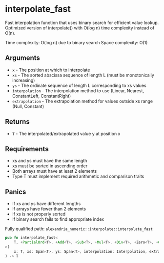 # interpolate_fast

Fast interpolation function that uses binary search for efficient value lookup. Optimized version of interpolate() with O(log n) time complexity instead of O(n).

Time complexity: O(log n) due to binary search Space complexity: O(1)

## Arguments

- `x` - The position at which to interpolate
- `xs` - The sorted abscissa sequence of length L (must be monotonically increasing)
- `ys` - The ordinate sequence of length L corresponding to xs values
- `interpolation` - The interpolation method to use (Linear, Nearest, ConstantLeft, ConstantRight)
- `extrapolation` - The extrapolation method for values outside xs range (Null, Constant)

## Returns

- `T` - The interpolated/extrapolated value y at position x

## Requirements

- xs and ys must have the same length
- xs must be sorted in ascending order
- Both arrays must have at least 2 elements
- Type T must implement required arithmetic and comparison traits

## Panics

- If xs and ys have different lengths
- If arrays have fewer than 2 elements
- If xs is not properly sorted
- If binary search fails to find appropriate index

Fully qualified path: `alexandria_numeric::interpolate::interpolate_fast`

```rust
pub fn interpolate_fast<
    T, +PartialOrd<T>, +Add<T>, +Sub<T>, +Mul<T>, +Div<T>, +Zero<T>, +Copy<T>, +Drop<T>,
>(
    x: T, xs: Span<T>, ys: Span<T>, interpolation: Interpolation, extrapolation: Extrapolation,
) -> T
```
